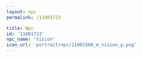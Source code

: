 ```yaml
---
layout: npc
permalink: /11001723

title: Npc
id: '11001723'
npc_name: 'Vision'
icon_url: 'portrait/npc/11001560_m_vision_p.png'
---
```

